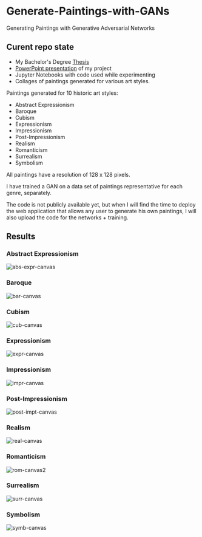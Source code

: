 # Generate-Paintings-with-GANs
Generating Paintings with Generative Adversarial Networks

## Curent repo state

- My Bachelor's Degree [Thesis](https://github.com/Teodor-Dumitrescu/Generate-Paintings-with-GANs/blob/main/Teodor-Dumitrescu-Thesis.pdf)
- [PowerPoint presentation](https://github.com/Teodor-Dumitrescu/Generate-Paintings-with-GANs/blob/main/Project-Presentation.pptx) of my project
- Jupyter Notebooks with code used while experimenting 
- Collages of paintings generated for various art styles.


Paintings generated for 10 historic art styles:
- Abstract Expressionism
- Baroque
- Cubism
- Expressionism
- Impressionism
- Post-Impressionism
- Realism
- Romanticism
- Surrealism
- Symbolism

All paintings have a resolution of 128 x 128 pixels.

I have trained a GAN on a data set of paintings representative for each genre, separately.

The code is not publicly available yet, but when I will find the time to deploy the web application that allows any user to generate his own paintings, I will also upload the code for the networks + training.

## Results

### Abstract Expressionism

![abs-expr-canvas](https://user-images.githubusercontent.com/48453930/126694796-5cc58a38-cb89-4043-88f6-2f1c35b25f64.png)

### Baroque

![bar-canvas](https://user-images.githubusercontent.com/48453930/126694929-9bbefa12-2eb1-4430-83d7-e1fb48aac1ae.png)

### Cubism

![cub-canvas](https://user-images.githubusercontent.com/48453930/126695043-6854081a-ab79-4230-a5e9-e98e4afe617d.png)

### Expressionism

![expr-canvas](https://user-images.githubusercontent.com/48453930/126695147-fae4cb0a-f17e-425a-bcc4-a3643eaecabd.png)

### Impressionism

![impr-canvas](https://user-images.githubusercontent.com/48453930/126695186-c4f2b07f-768f-4535-9fbb-453f32ca7e49.png)


### Post-Impressionism

![post-impt-canvas](https://user-images.githubusercontent.com/48453930/126695228-0599c51d-80fa-41de-808a-b88a1deac905.png)

### Realism

![real-canvas](https://user-images.githubusercontent.com/48453930/126695267-302ce1b9-1e70-4cc8-a43b-f8b8073cbb6a.png)

### Romanticism

![rom-canvas2](https://user-images.githubusercontent.com/48453930/126695343-1a0f1900-0e2b-43bc-a754-653975501d86.png)

### Surrealism

![surr-canvas](https://user-images.githubusercontent.com/48453930/126695401-71fa5704-1951-4f3a-99d4-e0bfa1f6d040.png)

### Symbolism

![symb-canvas](https://user-images.githubusercontent.com/48453930/126695422-9aa018b4-60c9-49e0-9188-55792a0163a0.png)
